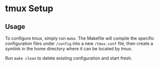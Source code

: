 # tmux Setup

## Usage

To configure tmux, simply run `make`. The Makefile will compile the specific configuration files under `/config` into a new `/tmux.conf` file, then create a symlink in the home directory where it can be located by tmux. 

Run `make clean` to delete existing configuration and start fresh.
